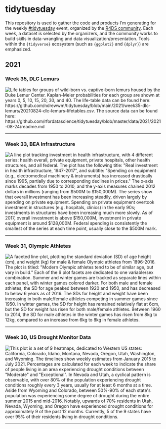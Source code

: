 # tidytuesday

This repository is used to gather the code and products I'm generating for the weekly [#tidytuesday](https://twitter.com/search?q=%23tidytuesday&src=typed_query) event, organized by the [R4DS community](https://github.com/rfordatascience/tidytuesday). Each week, a dataset is selected by the organizers, and the community works to build skills in data-wrangling and data visualization/presentation. Tools within the `{tidyverse}` ecosystem (such as `{ggplot2}` and `{dplyr}`) are emphasized.

## 2021

### Week 35, DLC Lemurs

![Life tables for groups of wild-born vs. captive-born lemurs housed by the Duke Lemur Center. Kaplan-Meier probabilities for each group are shown at years 0, 5, 10, 15, 20, 30, and 40. The life-table data can be found here: https://github.com/ndrewwm/tidytuesday/blob/main/2021/week35-dlc-lemurs/20210824-dlc-lemurs-lifetables.csv. The source data can be found here: https://github.com/rfordatascience/tidytuesday/blob/master/data/2021/2021-08-24/readme.md
](https://github.com/ndrewwm/tidytuesday/blob/main/2021/week35-dlc-lemurs/20210824-dlc-lemurs-lifetables.png)

---

### Week 33, BEA Infrastructure

![A line plot tracking investment in health infrastructure, with 4 different series: health overall, private equipment, private hospitals, other health structures, and all federal. The plot has the following title: "Real investment in health infrastructure, 1947-2017", and subtitle: "Spending on equipment (e.g., electromedical machinery & instruments) has increased drastically since 1995, partially due to corresponding declines in prices." The x-axis marks decades from 1950 to 2010, and the y-axis measures chained 2012 dollars in millions (ranging from $500M to $150,000M). The series show that overall investment has been increasing steadily, driven largely by spending on private equipment. Spending on private equipment overtook investment in structures (e.g. hospitals, clinics) in the early 90s; investments in structures have been increasing much more slowly. As of 2017, overall investment is above $150,000M, investment in private equipment is around $128,000M. Federal spending is consistently the smallest of the series at each time point, usually close to the $500M mark.](https://github.com/ndrewwm/tidytuesday/blob/main/2021/week33-bea-infrastructure/20210810-bea-health-care-investment.png)

---

### Week 31, Olympic Athletes

![A faceted line-plot, plotting the standard deviation (SD) of age height (cm), and weight (kg) for male & female Olympic athletes from 1896-2016. The plot is titled: "Modern Olympic athletes tend to be of similar age, but vary in build." Each of the 6 plot facets are dedicated to one variable/sex combination. Summer and winter games are tracked as separate lines within each panel, with winter games colored darker. For both male and female athletes, the SD for age peaked between 1920 and 1950, and has decreased to below 6 years as of 2016. The SDs for height and weight have been increasing in both male/female athletes competing in summer games since 1950. In winter games, the SD for height has remained relatively flat at 6cm, but the SD for weight has risen for both male/female athletes. Between 1960 to 2014, the SD for male athletes in the winter games has risen from 8kg to 12kg, compared to an increase from 6kg to 8kg in female athletes.](https://github.com/ndrewwm/tidytuesday/blob/main/2021/week31-olympic-medals/20210727-kaggle-olympics.png)

---

### Week 30, US Drought Monitor Data

![This plot is a set of 9 heatmaps, dedicated to Western US states: California, Colorado, Idaho, Montana, Nevada, Oregon, Utah, Washington, and Wyoming. The timelines show weekly estimates from January 2015 to July 2021. Percentages are calculated for each week to indicate the share of people living in an area experiencing drought conditions between "Moderate" and "Exceptional". In Nevada and Utah, a cyclical pattern is observable, with over 80% of the population experiencing drought conditions roughly every 3 years, usually for at least 6 months at a time. Aside from Wyoming and Colorado, between 50%-90% of each state's population was experiencing some degree of drought during the entire summer 2015 and mid-2016. Notably, upwards of 70% residents in Utah, Nevada, Wyoming, and Oregon have experienced drought conditions for approximately 9 of the past 12 months. Currently, 5 of the 9 states have over 95% of their residents living in drought conditions.](https://github.com/ndrewwm/tidytuesday/blob/main/2021/week30-drought-monitor/20210720-us-drought-monitor-heatmaps.png)

---
